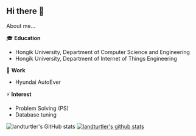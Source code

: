 ## Hi there 👋

About me...

🎓 **Education**
- Hongik University, Department of Computer Science and Engineering
- Hongik University, Department of Internet of Things Engineering


💼 **Work**
- Hyundai AutoEver


⚡ **Interest**
- Problem Solving (PS)
- Database tuning 


![landturtler's GitHub stats](https://github-readme-stats.vercel.app/api?username=landturtler&theme=moltack&show_icons=true)
[![landturtler's github stats](https://github-readme-stats.vercel.app/api/top-langs/?username=landturtler&theme=moltack&show_icons=true&hide_border=true&title_color=004386&icon_color=ca2e84&layout=compact)](https://github.com/landturtler)

<!--
**landturtler/landturtler** is a ✨ _special_ ✨ repository because its `README.md` (this file) appears on your GitHub profile.

Here are some ideas to get you started:

- 🔭 I’m currently working on ...
- 🌱 I’m currently learning ...
- 👯 I’m looking to collaborate on ...
- 🤔 I’m looking for help with ...
- 💬 Ask me about ...
- 📫 How to reach me: ...
- 😄 Pronouns: ...
- ⚡ Fun fact: ...
-->
